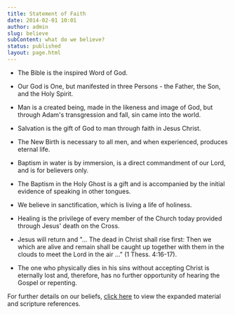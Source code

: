 ```yaml
---
title: Statement of Faith
date: 2014-02-01 10:01
author: admin
slug: believe
subContent: what do we believe?
status: published
layout: page.html
---
```


+ The Bible is the inspired Word of God.

+ Our God is One, but manifested in three Persons - the Father, the Son, and the Holy Spirit.

+ Man is a created being, made in the likeness and image of God, but through Adam's transgression and fall, sin came into the world.

+ Salvation is the gift of God to man through faith in Jesus Christ.

+ The New Birth is necessary to all men, and when experienced, produces eternal life.

+ Baptism in water is by immersion, is a direct commandment of our Lord, and is for believers only.

+ The Baptism in the Holy Ghost is a gift and is accompanied by the initial evidence of speaking in other tongues.

+ We believe in sanctification, which is living a life of holiness.

+ Healing is the privilege of every member of the Church today provided through Jesus' death on the Cross.

+ Jesus will return and "... The dead in Christ shall rise first: Then we which are alive and remain shall be caught up together with them in the clouds to meet the Lord in the air ..." (1 Thess. 4:16-17).

+ The one who physically dies in his sins without accepting Christ is eternally lost and, therefore, has no further opportunity of hearing the Gospel or repenting.

For further details on our beliefs,	 [click here](../expanded_beliefs/ "Expanded Beliefs") to view the expanded material and scripture references.
